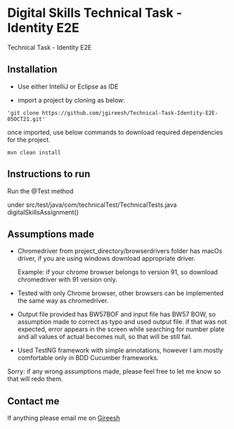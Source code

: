 # Digital Skills Technical Task - Identity E2E

Technical Task - Identity E2E

## Installation

- Use either IntelliJ or Eclipse as IDE

- import a project by cloning as below:
 ```
 'git clone https://github.com/jgireesh/Technical-Task-Identity-E2E-05OCT21.git'
  ```
once imported, use below commands to download required dependencies for the project.

```
mvn clean install
```

## Instructions to run

Run the @Test method 

under src/test/java/com/technicalTest/TechnicalTests.java
digitalSkillsAssignment()

## Assumptions made

- Chromedriver from project_directory/browserdrivers folder has macOs driver, if you are using windows download appropriate driver.

  Example: if your chrome browser belongs to version 91, so download chromedriver with 91 
  version only.

- Tested with only Chrome browser, other browsers can be implemented the same way as chromedriver.

- Output file provided has BW57BOF and input file has BW57 BOW, so assumption made to correct as typo and used output file. if that was not expected, error appears in the screen while searching for number plate and all values of actual becomes null, so that will be still fail.

- Used TestNG framework with simple annotations, however I am mostly comfortable only in BDD Cucumber frameworks.

Sorry: if any wrong assumptions made, please feel free to let me know so that will redo them.


## Contact me

If anything please email me on [Gireesh](j.gireesh@outlook.com)